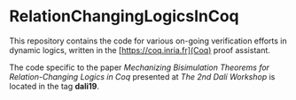 # RelationChangingLogicsInCoq

This repository contains the code for various on-going verification
efforts in dynamic logics, written in the [https://coq.inria.fr](Coq)
proof assistant.

The code specific to the paper _Mechanizing Bisimulation Theorems for
Relation-Changing Logics in Coq_ presented at _The 2nd Dalí Workshop_
is located in the tag **dali19**.
